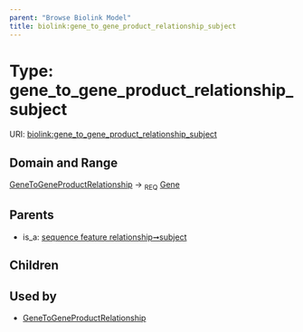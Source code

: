 ```yaml
---
parent: "Browse Biolink Model"
title: biolink:gene_to_gene_product_relationship_subject
---
```


# Type: gene_to_gene_product_relationship_subject




URI: [biolink:gene_to_gene_product_relationship_subject](https://w3id.org/biolink/vocab/gene_to_gene_product_relationship_subject)



## Domain and Range

[GeneToGeneProductRelationship](GeneToGeneProductRelationship.md) ->  <sub>REQ</sub> [Gene](Gene.md)

## Parents

 *  is_a: [sequence feature relationship➞subject](sequence_feature_relationship_subject.md)

## Children


## Used by

 * [GeneToGeneProductRelationship](GeneToGeneProductRelationship.md)
